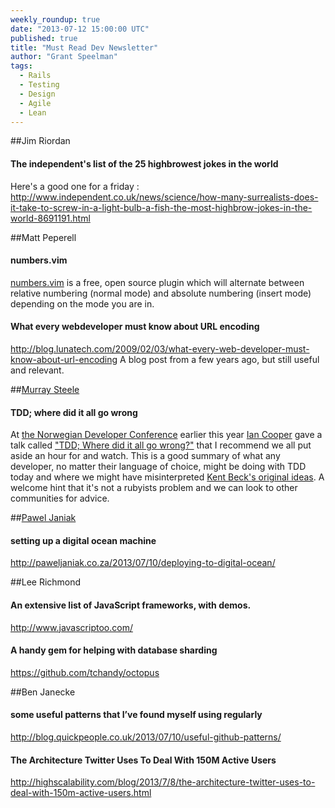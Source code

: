 ```yaml
---
weekly_roundup: true
date: "2013-07-12 15:00:00 UTC"
published: true
title: "Must Read Dev Newsletter"
author: "Grant Speelman"
tags:
  - Rails
  - Testing
  - Design
  - Agile
  - Lean
---
```


##Jim Riordan

#### The independent's list of the 25 highbrowest jokes in the world
Here's a good one for a friday :
http://www.independent.co.uk/news/science/how-many-surrealists-does-it-take-to-screw-in-a-light-bulb-a-fish-the-most-highbrow-jokes-in-the-world-8691191.html


##Matt Peperell

#### numbers.vim
[numbers.vim](http://myusuf3.github.io/numbers.vim/) is a free, open source plugin which will alternate between relative numbering (normal mode) and absolute numbering (insert mode) depending on the mode you are in.

#### What every webdeveloper must know about URL encoding
http://blog.lunatech.com/2009/02/03/what-every-web-developer-must-know-about-url-encoding
A blog post from a few years ago, but still useful and relevant.

##[Murray Steele](/people#murray-steele)

#### TDD; where did it all go wrong
At [the Norwegian Developer Conference](http://www.ndcoslo.com/) earlier this year [Ian Cooper](https://twitter.com/ICooper) gave a talk called ["TDD; Where did it all go wrong?"](https://vimeo.com/68375232) that I recommend we all put aside an hour for and watch. This is a good summary of what any developer, no matter their language of choice, might be doing with TDD today and where we might have misinterpreted [Kent Beck's original ideas](http://www.amazon.co.uk/Driven-Development-Addison-Wesley-Signature-Series/dp/0321146530/).  A welcome hint that it's not a rubyists problem and we can look to other communities for advice.

##[Pawel Janiak](/people#pawel-janiak)

#### setting up a digital ocean machine
http://paweljaniak.co.za/2013/07/10/deploying-to-digital-ocean/

##Lee Richmond

#### An extensive list of JavaScript frameworks, with demos.
http://www.javascriptoo.com/

#### A handy gem for helping with database sharding
https://github.com/tchandy/octopus

##Ben Janecke

#### some useful patterns that I’ve found myself using regularly
http://blog.quickpeople.co.uk/2013/07/10/useful-github-patterns/

#### The Architecture Twitter Uses To Deal With 150M Active Users
http://highscalability.com/blog/2013/7/8/the-architecture-twitter-uses-to-deal-with-150m-active-users.html
